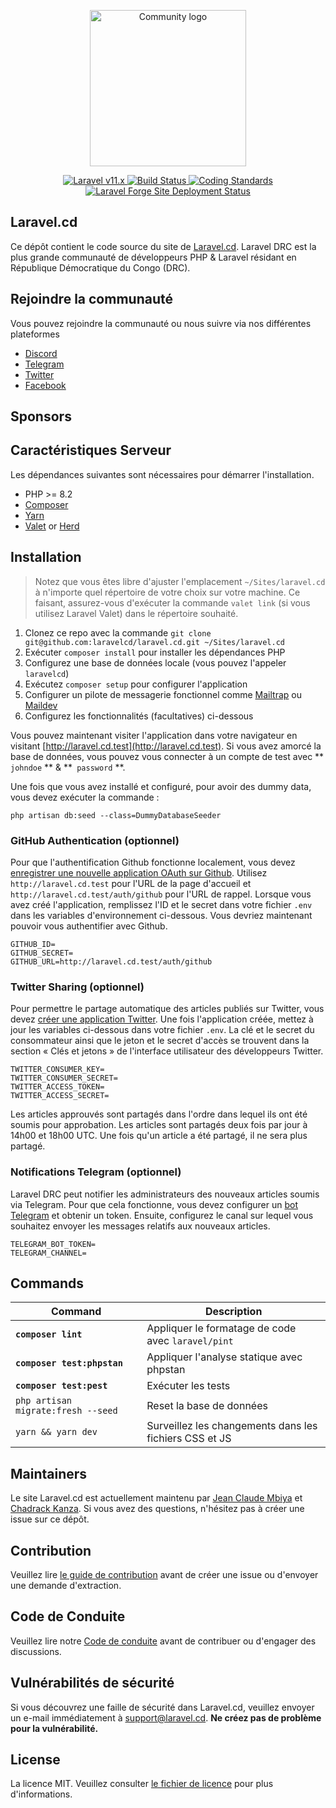 <p align="center">
    <img src="./art/logo.svg" height="250" alt="Community logo" />
</p>

<p align="center">
    <a href="https://laravel.com">
        <img alt="Laravel v11.x" src="https://img.shields.io/badge/Laravel-v11.x-FF2D20">
    </a>
    <a href="https://github.com/laravelcd/laravel.cd/actions">
        <img src="https://github.com/laravelcd/laravel.cd/workflows/Tests/badge.svg" alt="Build Status" />
    </a>
    <a href="https://github.com/laravelcd/laravel.cd/actions/workflows/quality.yml">
        <img src="https://github.com/laravelcd/laravel.cd/actions/workflows/quality.yml/badge.svg" alt="Coding Standards" />
    </a>
    <a href="https://forge.laravel.com">
        <img src="https://img.shields.io/endpoint?url=https%3A%2F%2Fforge.laravel.com%2Fsite-badges%2Fb0b9e269-e85c-40eb-9b8d-cfa8197a1bb2&style=plastic" alt="Laravel Forge Site Deployment Status" />
    </a>
</p>

## Laravel.cd

Ce dépôt contient le code source du site de [Laravel.cd](https://laravel.cd). Laravel DRC est la plus grande communauté de 
développeurs PHP & Laravel résidant en République Démocratique du Congo (DRC).

## Rejoindre la communauté

Vous pouvez rejoindre la communauté ou nous suivre via nos différentes plateformes

- [Discord](https://discord.gg/KNp6brbyVD)
- [Telegram](https://t.me/laraveldrc)
- [Twitter](https://twitter.com/laravelcd)
- [Facebook](https://www.facebook.com/laravelcd)

## Sponsors

<!-- Nous tenons à remercier ces **entreprises extraordinaires** pour leur parrainage. Si vous souhaitez devenir sponsor, veuillez visiter <a href="https://laravel.cd/sponsors">la page Laravel.cd de Sponsoring</a>.

- **[Laravel Shopper](https://laravelshopper.dev)**
- [GDG Douala](https://gdg.community.dev/gdg-douala) 
- [NotchPay](https://notchpay.co?utm_source=laravel.cd) 
- [LN UI](https://ui.lndev.me?utm_source=laravel.cd)  -->

## Caractéristiques Serveur

Les dépendances suivantes sont nécessaires pour démarrer l'installation.

- PHP >= 8.2
- [Composer](https://getcomposer.org/download/)
- [Yarn](https://yarnpkg.com/getting-started/install)
- [Valet](https://laravel.com/docs/valet#installation) or [Herd](https://herd.laravel.com)

## Installation

> Notez que vous êtes libre d'ajuster l'emplacement `~/Sites/laravel.cd` à n'importe quel répertoire de votre choix sur votre machine. Ce faisant, assurez-vous d'exécuter la commande `valet link` (si vous utilisez Laravel Valet) dans le répertoire souhaité.

1. Clonez ce repo avec la commande `git clone git@github.com:laravelcd/laravel.cd.git ~/Sites/laravel.cd`
2. Exécuter `composer install` pour installer les dépendances PHP
3. Configurez une base de données locale (vous pouvez l'appeler `laravelcd`)
4. Exécutez `composer setup` pour configurer l'application
5. Configurer un pilote de messagerie fonctionnel comme [Mailtrap](https://mailtrap.io/) ou [Maildev](https://maildev.github.io/maildev/)
6. Configurez les fonctionnalités (facultatives) ci-dessous

Vous pouvez maintenant visiter l'application dans votre navigateur en visitant [http://laravel.cd.test](http://laravel.cd.test).
Si vous avez amorcé la base de données, vous pouvez vous connecter à un compte de test avec ** `johndoe` ** & **` password` **.

Une fois que vous avez installé et configuré, pour avoir des dummy data, vous devez exécuter la commande :

```shell
php artisan db:seed --class=DummyDatabaseSeeder
```

### GitHub Authentication (optionnel)

Pour que l'authentification Github fonctionne localement, vous devez [enregistrer une nouvelle application OAuth sur Github](https://github.com/settings/applications/new).
Utilisez `http://laravel.cd.test` pour l'URL de la page d'accueil et `http://laravel.cd.test/auth/github` pour l'URL de rappel.
Lorsque vous avez créé l'application, remplissez l'ID et le secret dans votre fichier `.env` dans les variables d'environnement ci-dessous.
Vous devriez maintenant pouvoir vous authentifier avec Github.

```shell
GITHUB_ID=
GITHUB_SECRET=
GITHUB_URL=http://laravel.cd.test/auth/github
```

### Twitter Sharing (optionnel)

Pour permettre le partage automatique des articles publiés sur Twitter, vous devez [créer une application Twitter](https://developer.twitter.com/apps/).
Une fois l'application créée, mettez à jour les variables ci-dessous dans votre fichier `.env`.
La clé et le secret du consommateur ainsi que le jeton et le secret d'accès se trouvent dans la section « Clés et jetons » de l'interface utilisateur des développeurs Twitter.

```shell
TWITTER_CONSUMER_KEY=
TWITTER_CONSUMER_SECRET=
TWITTER_ACCESS_TOKEN=
TWITTER_ACCESS_SECRET=
```

Les articles approuvés sont partagés dans l'ordre dans lequel ils ont été soumis pour approbation. Les articles sont partagés deux fois par jour à 14h00 et 18h00 UTC.
Une fois qu'un article a été partagé, il ne sera plus partagé.

### Notifications Telegram (optionnel)

Laravel DRC peut notifier les administrateurs des nouveaux articles soumis via Telegram. Pour que cela fonctionne, vous devez configurer un [bot Telegram](https://core.telegram.org/bots) et obtenir un token.
Ensuite, configurez le canal sur lequel vous souhaitez envoyer les messages relatifs aux nouveaux articles.

```shell
TELEGRAM_BOT_TOKEN=
TELEGRAM_CHANNEL=
```

## Commands
| Command                            | Description                                            |
|------------------------------------|--------------------------------------------------------|
| **`composer lint`**                | Appliquer le formatage de code avec `laravel/pint`     |
| **`composer test:phpstan`**        | Appliquer l'analyse statique avec phpstan              |
| **`composer test:pest`**           | Exécuter les tests                                     |
| `php artisan migrate:fresh --seed` | Reset la base de données                               |
| `yarn && yarn dev`                 | Surveillez les changements dans les fichiers CSS et JS |

## Maintainers

Le site Laravel.cd est actuellement maintenu par [Jean Claude Mbiya](https://github.com/johnmbiya) et [Chadrack Kanza](https://github.com/chadrackkanza). Si vous avez des questions, n'hésitez pas à créer une issue sur ce dépôt.

## Contribution

Veuillez lire [le guide de contribution](CONTRIBUTING.md) avant de créer une issue ou d'envoyer une demande d'extraction.

## Code de Conduite

Veuillez lire notre [Code de conduite](CODE_OF_CONDUCT.md) avant de contribuer ou d'engager des discussions.

## Vulnérabilités de sécurité

Si vous découvrez une faille de sécurité dans Laravel.cd, veuillez envoyer un e-mail immédiatement à [support@laravel.cd](mailto:support@laravel.cd). **Ne créez pas de problème pour la vulnérabilité.**

## License

La licence MIT. Veuillez consulter [le fichier de licence](LICENSE.md) pour plus d'informations.
